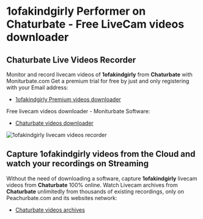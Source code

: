 # 1ofakindgirly Performer on Chaturbate - Free LiveCam videos downloader

## Chaturbate Live Videos Recorder

Monitor and record livecam videos of **1ofakindgirly** from **Chaturbate** with Moniturbate.com
Get a premium trial for free by just and only registering with your Email address:
* [1ofakindgirly Premium videos downloader](https://moniturbate.com/request-demo-licence-key.html)

Free livecam videos downloader - Moniturbate Software:
* [Chaturbate videos downloader](https://moniturbate.com/moniturbate-download-software.html)

![1ofakindgirly livecam videos recorder](https://peachurnet.com/templates/moniturbate-software.png)


## Capture 1ofakindgirly videos from the Cloud and watch your recordings on Streaming

Without the need of downloading a software, capture **1ofakindgirly** livecam videos from **Chaturbate** 100% online.
Watch Livecam archives from **Chaturbate** unlimitedly from thousands of existing recordings, only on Peachurbate.com and its websites network:
* [Chaturbate videos archives](https://peachurnet.com/)